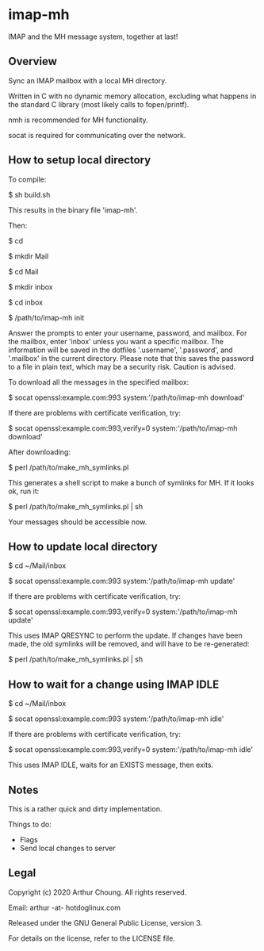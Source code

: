 # imap-mh

IMAP and the MH message system, together at last!

## Overview

Sync an IMAP mailbox with a local MH directory.

Written in C with no dynamic memory allocation, excluding what happens in the standard C library (most likely calls to fopen/printf).

nmh is recommended for MH functionality.

socat is required for communicating over the network.

## How to setup local directory

To compile:

$ sh build.sh

This results in the binary file 'imap-mh'.

Then:

$ cd

$ mkdir Mail

$ cd Mail

$ mkdir inbox

$ cd inbox

$ /path/to/imap-mh init

Answer the prompts to enter your username, password, and mailbox. For the mailbox, enter 'inbox' unless you want a specific mailbox. The information will be saved in the dotfiles '.username', '.password', and '.mailbox' in the current directory. Please note that this saves the password to a file in plain text, which may be a security risk. Caution is advised.

To download all the messages in the specified mailbox:

$ socat openssl:example.com:993 system:'/path/to/imap-mh download'

If there are problems with certificate verification, try:

$ socat openssl:example.com:993,verify=0 system:'/path/to/imap-mh download'

After downloading:

$ perl /path/to/make_mh_symlinks.pl

This generates a shell script to make a bunch of symlinks for MH. If it looks ok, run it:

$ perl /path/to/make_mh_symlinks.pl | sh

Your messages should be accessible now.

## How to update local directory

$ cd ~/Mail/inbox

$ socat openssl:example.com:993 system:'/path/to/imap-mh update'

If there are problems with certificate verification, try:

$ socat openssl:example.com:993,verify=0 system:'/path/to/imap-mh update'

This uses IMAP QRESYNC to perform the update. If changes have been made, the old symlinks will be removed, and will have to be re-generated:

$ perl /path/to/make_mh_symlinks.pl | sh

## How to wait for a change using IMAP IDLE

$ cd ~/Mail/inbox

$ socat openssl:example.com:993 system:'/path/to/imap-mh idle'

If there are problems with certificate verification, try:

$ socat openssl:example.com:993,verify=0 system:'/path/to/imap-mh idle'

This uses IMAP IDLE, waits for an EXISTS message, then exits.

## Notes

This is a rather quick and dirty implementation.

Things to do:

* Flags
* Send local changes to server

## Legal

Copyright (c) 2020 Arthur Choung. All rights reserved.

Email: arthur -at- hotdoglinux.com

Released under the GNU General Public License, version 3.

For details on the license, refer to the LICENSE file.

